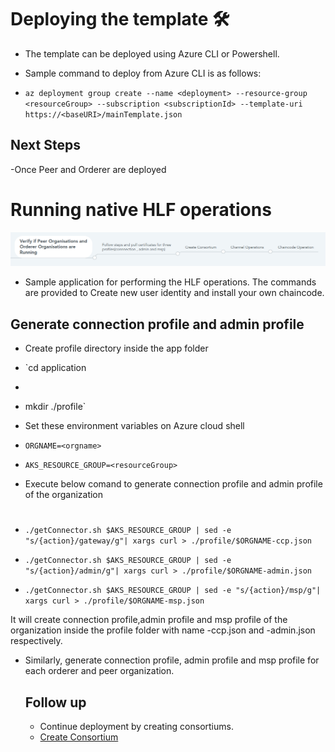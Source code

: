 # Deploying the template 🛠

- The template can be deployed using Azure CLI or Powershell.

- Sample command to deploy from Azure CLI is as follows:
- `az deployment group create --name <deployment> --resource-group <resourceGroup> --subscription <subscriptionId> --template-uri https://<baseURI>/mainTemplate.json`


## Next Steps

-Once Peer and Orderer are deployed


# Running native HLF operations
![fabricApp.png](../images/Deployment.png)


- Sample application for performing the HLF operations. The commands are provided to Create new user identity and install your own chaincode.


## Generate connection profile and admin profile

- Create profile directory inside the app folder
- `cd application
- 
- mkdir ./profile`

- Set these environment variables on Azure cloud shell

- `ORGNAME=<orgname>`
- `AKS_RESOURCE_GROUP=<resourceGroup>`

- Execute below comand to generate connection profile and admin profile of the organization
#
- `./getConnector.sh $AKS_RESOURCE_GROUP | sed -e "s/{action}/gateway/g"| xargs curl > ./profile/$ORGNAME-ccp.json`


- `./getConnector.sh $AKS_RESOURCE_GROUP | sed -e "s/{action}/admin/g"| xargs curl > ./profile/$ORGNAME-admin.json`


- `./getConnector.sh $AKS_RESOURCE_GROUP | sed -e "s/{action}/msp/g"| xargs curl > ./profile/$ORGNAME-msp.json`


It will create connection profile,admin profile and msp profile of the organization inside the profile folder with name <orgname>-ccp.json and <orgname>-admin.json respectively.


- Similarly, generate connection profile, admin profile and msp profile for each orderer and peer organization.
  
  
  ## Follow up
   -  Continue deployment by creating consortiums.
   -  [Create Consortium](CreatingConsortiums.md)
